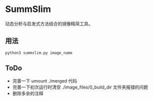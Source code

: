 # SummSlim

动态分析与启发式方法结合的镜像精简工具。

## 用法

```
python3 summslim.py image_name
```

## ToDo

- 完善一下 umount ./merged 代码
- 完善一下初次运行时清空 ./image_files/0_build_dir 文件夹报错的问题
- 删除多余的注释